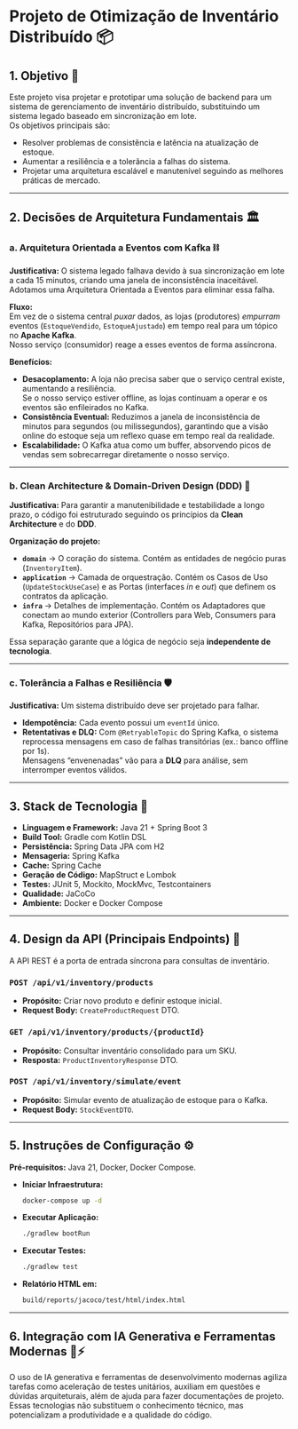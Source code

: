 # Projeto de Otimização de Inventário Distribuído 📦

## 1. Objetivo 🎯
Este projeto visa projetar e prototipar uma solução de backend para um sistema de gerenciamento de inventário distribuído, substituindo um sistema legado baseado em sincronização em lote.  
Os objetivos principais são:

- Resolver problemas de consistência e latência na atualização de estoque.
- Aumentar a resiliência e a tolerância a falhas do sistema.
- Projetar uma arquitetura escalável e manutenível seguindo as melhores práticas de mercado.

---

## 2. Decisões de Arquitetura Fundamentais 🏛️

### a. Arquitetura Orientada a Eventos com Kafka ⛓️
**Justificativa:** O sistema legado falhava devido à sua sincronização em lote a cada 15 minutos, criando uma janela de inconsistência inaceitável. Adotamos uma Arquitetura Orientada a Eventos para eliminar essa falha.

**Fluxo:**  
Em vez de o sistema central *puxar* dados, as lojas (produtores) *empurram* eventos (`EstoqueVendido`, `EstoqueAjustado`) em tempo real para um tópico no **Apache Kafka**.  
Nosso serviço (consumidor) reage a esses eventos de forma assíncrona.

**Benefícios:**
- **Desacoplamento:** A loja não precisa saber que o serviço central existe, aumentando a resiliência.  
  Se o nosso serviço estiver offline, as lojas continuam a operar e os eventos são enfileirados no Kafka.
- **Consistência Eventual:** Reduzimos a janela de inconsistência de minutos para segundos (ou milissegundos), garantindo que a visão online do estoque seja um reflexo quase em tempo real da realidade.
- **Escalabilidade:** O Kafka atua como um buffer, absorvendo picos de vendas sem sobrecarregar diretamente o nosso serviço.

---

### b. Clean Architecture & Domain-Driven Design (DDD) 🧼
**Justificativa:** Para garantir a manutenibilidade e testabilidade a longo prazo, o código foi estruturado seguindo os princípios da **Clean Architecture** e do **DDD**.

**Organização do projeto:**
- **`domain`** → O coração do sistema. Contém as entidades de negócio puras (`InventoryItem`).
- **`application`** → Camada de orquestração. Contém os Casos de Uso (`UpdateStockUseCase`) e as Portas (interfaces *in* e *out*) que definem os contratos da aplicação.
- **`infra`** → Detalhes de implementação. Contém os Adaptadores que conectam ao mundo exterior (Controllers para Web, Consumers para Kafka, Repositórios para JPA).

Essa separação garante que a lógica de negócio seja **independente de tecnologia**.

---

### c. Tolerância a Falhas e Resiliência 🛡️
**Justificativa:** Um sistema distribuído deve ser projetado para falhar.

- **Idempotência:** Cada evento possui um `eventId` único.
- **Retentativas e DLQ:** Com `@RetryableTopic` do Spring Kafka, o sistema reprocessa mensagens em caso de falhas transitórias (ex.: banco offline por 1s).  
  Mensagens “envenenadas” vão para a **DLQ** para análise, sem interromper eventos válidos.

---

## 3. Stack de Tecnologia 🚀
- **Linguagem e Framework:** Java 21 + Spring Boot 3
- **Build Tool:** Gradle com Kotlin DSL
- **Persistência:** Spring Data JPA com H2
- **Mensageria:** Spring Kafka
- **Cache:** Spring Cache
- **Geração de Código:** MapStruct e Lombok
- **Testes:** JUnit 5, Mockito, MockMvc, Testcontainers
- **Qualidade:** JaCoCo
- **Ambiente:** Docker e Docker Compose

---

## 4. Design da API (Principais Endpoints) 📡
A API REST é a porta de entrada síncrona para consultas de inventário.

### `POST /api/v1/inventory/products`
- **Propósito:** Criar novo produto e definir estoque inicial.
- **Request Body:** `CreateProductRequest` DTO.

### `GET /api/v1/inventory/products/{productId}`
- **Propósito:** Consultar inventário consolidado para um SKU.
- **Resposta:** `ProductInventoryResponse` DTO.

### `POST /api/v1/inventory/simulate/event`
- **Propósito:** Simular evento de atualização de estoque para o Kafka.
- **Request Body:** `StockEventDTO`.

---

## 5. Instruções de Configuração ⚙️
**Pré-requisitos:** Java 21, Docker, Docker Compose.

- **Iniciar Infraestrutura:**
  ```bash
  docker-compose up -d
  ```

- **Executar Aplicação:**
  ```bash
  ./gradlew bootRun
  ```

- **Executar Testes:**
  ```bash
  ./gradlew test
  ```

- **Relatório HTML em:**
  ```bash
  build/reports/jacoco/test/html/index.html
  ```

---

## 6. Integração com IA Generativa e Ferramentas Modernas 🤖⚡
O uso de IA generativa e ferramentas de desenvolvimento modernas agiliza tarefas como aceleração de testes unitários,
auxiliam em questões e dúvidas arquiteturais, além de ajuda para fazer documentações de projeto.
Essas tecnologias não substituem o conhecimento técnico, mas potencializam a produtividade e a qualidade do código.